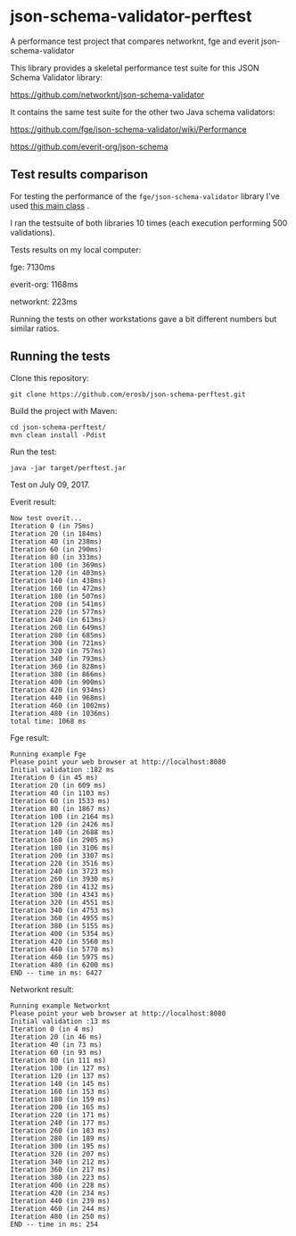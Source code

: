 # json-schema-validator-perftest
A performance test project that compares networknt, fge and everit json-schema-validator

This library provides a skeletal performance test suite for this JSON Schema Validator library:

https://github.com/networknt/json-schema-validator

It contains the same test suite for the other two Java schema validators:

https://github.com/fge/json-schema-validator/wiki/Performance

https://github.com/everit-org/json-schema


Test results comparison
------------------------------------------------------------------

For testing the performance of the `fge/json-schema-validator` library I've used [this main class](https://github.com/fge/json-schema-validator/blob/master/src/test/java/com/github/fge/jsonschema/NewAPIPerfTest.java) .

I ran the testsuite of both libraries 10 times (each execution performing 500 validations).

Tests results on my local computer:


fge: 7130ms

everit-org: 1168ms

networknt: 223ms




Running the tests on other workstations gave a bit different numbers but similar ratios.

Running the tests
-----------------

Clone this repository:

`git clone https://github.com/erosb/json-schema-perftest.git`

Build the project with Maven:

```
cd json-schema-perftest/
mvn clean install -Pdist
```

Run the test:

`java -jar target/perftest.jar`


Test on July 09, 2017. 

Everit result:

```
Now test overit...
Iteration 0 (in 75ms)
Iteration 20 (in 184ms)
Iteration 40 (in 238ms)
Iteration 60 (in 290ms)
Iteration 80 (in 333ms)
Iteration 100 (in 369ms)
Iteration 120 (in 403ms)
Iteration 140 (in 438ms)
Iteration 160 (in 472ms)
Iteration 180 (in 507ms)
Iteration 200 (in 541ms)
Iteration 220 (in 577ms)
Iteration 240 (in 613ms)
Iteration 260 (in 649ms)
Iteration 280 (in 685ms)
Iteration 300 (in 721ms)
Iteration 320 (in 757ms)
Iteration 340 (in 793ms)
Iteration 360 (in 828ms)
Iteration 380 (in 866ms)
Iteration 400 (in 900ms)
Iteration 420 (in 934ms)
Iteration 440 (in 968ms)
Iteration 460 (in 1002ms)
Iteration 480 (in 1036ms)
total time: 1068 ms

```

Fge result:

```
Running example Fge
Please point your web browser at http://localhost:8080
Initial validation :182 ms
Iteration 0 (in 45 ms)
Iteration 20 (in 609 ms)
Iteration 40 (in 1103 ms)
Iteration 60 (in 1533 ms)
Iteration 80 (in 1867 ms)
Iteration 100 (in 2164 ms)
Iteration 120 (in 2426 ms)
Iteration 140 (in 2688 ms)
Iteration 160 (in 2905 ms)
Iteration 180 (in 3106 ms)
Iteration 200 (in 3307 ms)
Iteration 220 (in 3516 ms)
Iteration 240 (in 3723 ms)
Iteration 260 (in 3930 ms)
Iteration 280 (in 4132 ms)
Iteration 300 (in 4343 ms)
Iteration 320 (in 4551 ms)
Iteration 340 (in 4753 ms)
Iteration 360 (in 4955 ms)
Iteration 380 (in 5155 ms)
Iteration 400 (in 5354 ms)
Iteration 420 (in 5560 ms)
Iteration 440 (in 5770 ms)
Iteration 460 (in 5975 ms)
Iteration 480 (in 6200 ms)
END -- time in ms: 6427

```

Networknt result:

```
Running example Networknt
Please point your web browser at http://localhost:8080
Initial validation :13 ms
Iteration 0 (in 4 ms)
Iteration 20 (in 46 ms)
Iteration 40 (in 73 ms)
Iteration 60 (in 93 ms)
Iteration 80 (in 111 ms)
Iteration 100 (in 127 ms)
Iteration 120 (in 137 ms)
Iteration 140 (in 145 ms)
Iteration 160 (in 153 ms)
Iteration 180 (in 159 ms)
Iteration 200 (in 165 ms)
Iteration 220 (in 171 ms)
Iteration 240 (in 177 ms)
Iteration 260 (in 183 ms)
Iteration 280 (in 189 ms)
Iteration 300 (in 195 ms)
Iteration 320 (in 207 ms)
Iteration 340 (in 212 ms)
Iteration 360 (in 217 ms)
Iteration 380 (in 223 ms)
Iteration 400 (in 228 ms)
Iteration 420 (in 234 ms)
Iteration 440 (in 239 ms)
Iteration 460 (in 244 ms)
Iteration 480 (in 250 ms)
END -- time in ms: 254

```

